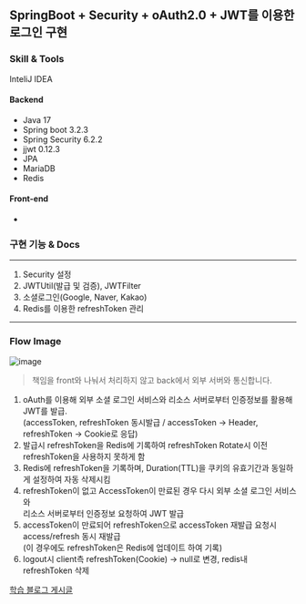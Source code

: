 ## SpringBoot + Security + oAuth2.0 + JWT를 이용한 로그인 구현

### Skill & Tools

InteliJ IDEA

#### Backend

- Java 17
- Spring boot 3.2.3
- Spring Security 6.2.2
- jjwt 0.12.3
- JPA
- MariaDB
- Redis

#### Front-end

-



### 구현 기능 & Docs

---

1. Security 설정
2. JWTUtil(발급 및 검증), JWTFilter
3. 소셜로그인(Google, Naver, Kakao)
4. Redis를 이용한 refreshToken 관리

---
### Flow Image
![image](https://github.com/hanqjun2660/ToDoListAPI/assets/124249170/25c4f350-76c2-427c-93b4-20d84cc78385)

> 책임을 front와 나눠서 처리하지 않고 back에서 외부 서버와 통신합니다.

1. oAuth를 이용해 외부 소셜 로그인 서비스와 리소스 서버로부터 인증정보를 활용해 JWT를 발급.<br>
   (accessToken, refreshToken 동시발급 / accessToken -> Header, refreshToken -> Cookie로 응답)
2. 발급시 refreshToken을 Redis에 기록하여 refreshToken Rotate시 이전 refreshToken을 사용하지 못하게 함
3. Redis에 refreshToken을 기록하며, Duration(TTL)을 쿠키의 유효기간과 동일하게 설정하여 자동 삭제시킴
4. refreshToken이 없고 AccessToken이 만료된 경우 다시 외부 소셜 로그인 서비스와<br>
   리소스 서버로부터 인증정보 요청하여 JWT 발급
5. accessToken이 만료되어 refreshToken으로 accessToken 재발급 요청시 access/refresh 동시 재발급<br>
   (이 경우에도 refreshToken은 Redis에 업데이트 하여 기록)
6. logout시 client측 refreshToken(Cookie) -> null로 변경, redis내 refreshToken 삭제

[학습 블로그 게시글](https://velog.io/@hanqjun2660/series/Spring-Boot-Spring-Security-oAuth-JWT-%EA%B8%B0%EB%B0%98-%EB%A1%9C%EA%B7%B8%EC%9D%B8-%EA%B5%AC%ED%98%84feat.-MariaDB-Redis)